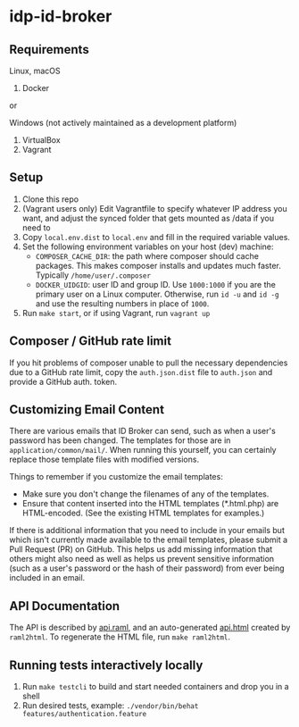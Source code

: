 # idp-id-broker #


## Requirements ##
Linux, macOS
1. Docker

or

Windows (not actively maintained as a development platform)
1. VirtualBox
2. Vagrant

## Setup ##
1. Clone this repo
2. (Vagrant users only) Edit Vagrantfile to specify whatever IP address you want, and adjust the synced folder 
   that gets mounted as /data if you need to
3. Copy ```local.env.dist``` to ```local.env``` and fill in the required variable values.
4. Set the following environment variables on your host (dev) machine:
   - `COMPOSER_CACHE_DIR`: the path where composer should cache packages. This makes composer 
   installs and updates much faster. Typically `/home/user/.composer`
   - `DOCKER_UIDGID`: user ID and group ID. Use `1000:1000` if you are the primary user
   on a Linux computer. Otherwise, run `id -u` and `id -g` and use the resulting numbers in place of `1000`.
5. Run `make start`, or if using Vagrant, run `vagrant up`

## Composer / GitHub rate limit
If you hit problems of composer unable to pull the necessary dependencies
due to a GitHub rate limit, copy the `auth.json.dist` file to `auth.json` and
provide a GitHub auth. token.

## Customizing Email Content
There are various emails that ID Broker can send, such as when a user's password
has been changed. The templates for those are in `application/common/mail/`. When
running this yourself, you can certainly replace those template files with
modified versions.

Things to remember if you customize the email templates:

 - Make sure you don't change the filenames of any of the templates.
 - Ensure that content inserted into the HTML templates (*.html.php) are
   HTML-encoded. (See the existing HTML templates for examples.)

If there is additional information that you need to include in your emails but
which isn't currently made available to the email templates, please submit a
Pull Request (PR) on GitHub. This helps us add missing information that others
might also need as well as helps us prevent sensitive information (such as a
user's password or the hash of their password) from ever being included in an
email.

## API Documentation
The API is described by [api.raml](api.raml), and an auto-generated [api.html](api.html) created by
`raml2html`. To regenerate the HTML file, run `make raml2html`.

## Running tests interactively locally
1. Run `make testcli` to build and start needed containers and drop you in a shell
2. Run desired tests, example: `./vendor/bin/behat features/authentication.feature`
